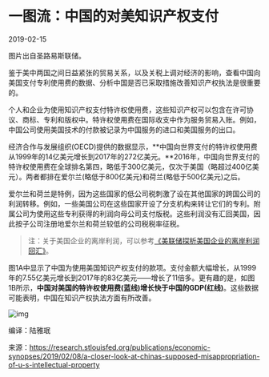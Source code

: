 # 一图流：中国的对美知识产权支付

2019-02-15

图片出自圣路易斯联储。

鉴于美中两国之间日益紧张的贸易关系，以及关税上调对经济的影响，查看中国向美国支付专利使用费的数据、分析中国是否已采取措施改善知识产权执法是很重要的。

个人和企业为使用知识产权支付特许权使用费，这些知识产权可以包含在许可协议、商标、专利和版权中。特许权使用费在国际收支中作为服务贸易入账。例如，中国公司使用美国技术的付款被记录为中国服务的进口和美国服务的出口。

经济合作与发展组织(OECD)提供的数据显示，**中国向世界支付的特许权使用费从1999年的14亿美元增长到2017年的272亿美元。**2016年，中国向世界支付的特许权使用费在全球排名第四，略低于300亿美元，仅次于美国（略超过400亿美元）。两者都排在爱尔兰(略低于800亿美元)和荷兰(略低于500亿美元)之后。

爱尔兰和荷兰是特例，因为这些国家的低公司税刺激了设在其他国家的跨国公司的利润转移。例如，一些美国公司在这些国家开设了分支机构来转让它们的专利。附属公司为使用这些专利获得的利润向母公司支付版税。这些利润没有汇回美国，因此按子公司注册地爱尔兰和荷兰较低的公司税税率征税。

> 注：关于美国企业的离岸利润，可以参考[《美联储探析美国企业的离岸利润回汇》](https://m.wisburg.com/article/180553)。

图1A中显示了中国为使用美国知识产权支付的款项。支付金额大幅增长，从1999年的7.55亿美元增长到2017年的83亿美元——增长了11倍多。更有趣的是，如图1B所示，**中国对美国的特许权使用费(蓝线)增长快于中国的GDP(红线)**。这些数据可能表明，中国在知识产权执法方面有所改善。

![img](https://rocks.wisburg.com/001b44cd-320e-46d7-a2f5-0fe8b2512c66)

编译：陆雅珉

来源：<https://research.stlouisfed.org/publications/economic-synopses/2019/02/08/a-closer-look-at-chinas-supposed-misappropriation-of-u-s-intellectual-property>